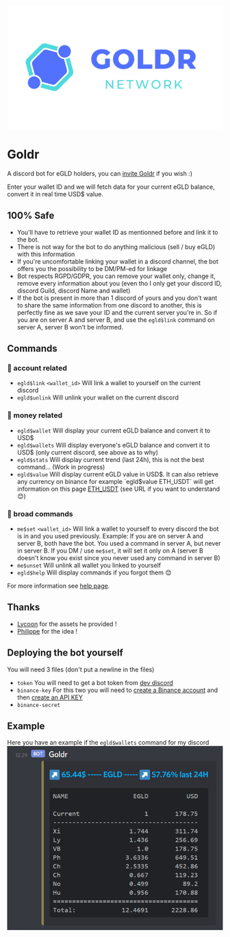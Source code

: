 ![Goldr logo](/imgs/goldr-logo.png)

# Goldr
A discord bot for eGLD holders, you can [invite Goldr](https://discord.com/api/oauth2/authorize?client_id=807967570962939914&permissions=10304&scope=bot) if you wish :) 

Enter your wallet ID and we will fetch data for your current eGLD balance, convert it in real time USD$ value.

## 100% Safe
- You'll have to retrieve your wallet ID as mentionned before and link it to the bot.
- There is not way for the bot to do anything malicious (sell / buy eGLD) with this information
- If you're uncomfortable linking your wallet in a discord channel, the bot offers you the possibility to be DM/PM-ed for linkage
- Bot respects RGPD/GDPR, you can remove your wallet only, change it, remove every information about you (even tho I only get your discord ID, discord Guild, discord Name and wallet)
- If the bot is present in more than 1 discord of yours and you don't want to share the same information from one discord to another, this is perfectly fine as we save your ID and the current server you're in. So if you are on server A and server B, and use the `egld$link` command on server A, server B won't be informed.

## Commands
### 👛 account related
- `egld$link` `<wallet_id>` Will link a wallet to yourself on the current discord
- `egld$unlink` Will unlink your wallet on the current discord

### 💸 money related
- `egld$wallet` Will display your current eGLD balance and convert it to USD$
- `egld$wallets` Will display everyone's eGLD balance and convert it to USD$ (only current discord, see above as to why)
- `egld$stats` Will display current trend (last 24h), this is not the best command... (Work in progress)
- `egld$value` Will display current eGLD value in USD$. It can also retrieve any currency on binance for example `egld$value ETH_USDT` will get information on this page [ETH_USDT](https://www.binance.com/en-IN/trade/ETH_USDT) (see URL if you want to understand 😊)

### 📢 broad commands
- `me$set` `<wallet_id>` Will link a wallet to yourself to every discord the bot is in and you used previously. Example: If you are on server A and server B, both have the bot. You used a command in server A, but never in server B. If you DM / use `me$set`, it will set it only on A (server B doesn't know you exist since you never used any command in server B)
- `me$unset` Will unlink all wallet you linked to yourself
- `egld$help` Will display commands if you forgot them 😊

For more information see [help page](help).

## Thanks
- [Lycoon](https://github.com/Lycoon) for the assets he provided !
- [Philippe](https://github.com/philippelef) for the idea !

## Deploying the bot yourself
You will need 3 files (don't put a newline in the files)
- `token` You will need to get a bot token from [dev discord](https://discord.com/developers/applications)
- `binance-key` For this two you will need to [create a Binance account](https://www.binance.com) and then [create an API KEY](https://www.binance.com/fr/my/settings/api-management)
- `binance-secret`

## Example
Here you have an example if the `egld$wallets` command for my discord
![Command example](imgs/example-display-server.png)
